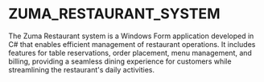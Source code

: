 # ZUMA_RESTAURANT_SYSTEM
 The Zuma Restaurant system is a Windows Form application developed in C# that enables efficient management of restaurant operations. It includes features for table reservations, order placement, menu management, and billing, providing a seamless dining experience for customers while streamlining the restaurant's daily activities.
